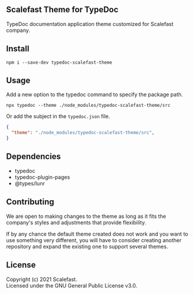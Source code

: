 ## Scalefast Theme for TypeDoc
TypeDoc documentation application theme customized for Scalefast company.

## Install
```
npm i --save-dev typedoc-scalefast-theme
```

## Usage
Add a new option to the typedoc command to specify the package path.
```
npx typedoc --theme ./node_modules/typedoc-scalefast-theme/src
```
Or add the subject in the `typedoc.json` file.
```json
{
  "theme": "./node_modules/typedoc-scalefast-theme/src",
}
```

## Dependencies
* typedoc
* typedoc-plugin-pages
* @types/lunr

## Contributing
We are open to making changes to the theme as long as it fits the company's styles and adjustments that provide flexibility.

If by any chance the default theme created does not work and you want to use something very different, you will have to consider creating another repository and expand the existing one to support several themes.

## License

Copyright (c) 2021 Scalefast.  
Licensed under the GNU General Public License v3.0.

